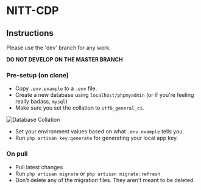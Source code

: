 # NITT-CDP

## Instructions

Please use the 'dev' branch for any work.

**DO NOT DEVELOP ON THE MASTER BRANCH**

### Pre-setup (on clone)

- Copy `.env.example` to a `.env` file.
- Create a new database using `localhost/phpmyadmin` (or if you're feeling really badass, `mysql`)
- Make sure you set the collation to `utf8_general_ci`.

![Database Collation](http://s25.postimg.org/ll1s9820f/screenshot_1445630680.jpg)

- Set your environment values based on what `.env.example` tells you.
- Run `php artisan key:generate` for generating your local app key.


### On pull

- Pull latest changes
- Run `php artisan migrate` or `php artisan migrate:refresh`
- Don't delete any of the migration files. They aren't meant to be deleted.